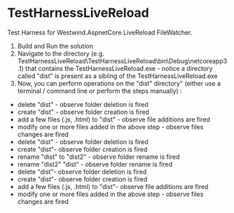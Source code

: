 # TestHarnessLiveReload
Test Harness for Westwind.AspnetCore.LiveReload FileWatcher.

1. Build and Run the solution
2. Navigate to the directory (e.g. TestHarnessLiveReload\TestHarnessLiveReload\bin\Debug\netcoreapp3.1) that contains the TestHarnessLiveReload.exe - notice a directory called "dist" is present as a sibling of the TestHarnessLiveReload.exe
3. Now, you can perform operations on the "dist" directory" (either use a terminal / command line or perform the steps manually) :
  - delete "dist" - observe folder deletion is fired
  - create "dist" - observe folder creation is fired
  - add a few files (.js, .html) to "dist" - observe file additions are fired
  - modify one or more files added in the above step - observe files changes are fired
  - delete "dist" - observe folder deletion is fired
  - create "dist"- observe folder creation is fired
  - rename "dist" to "dist2" - observe folder rename is fired
  - rename "dist2" "dist" - observe folder rename is fired
  - delete "dist"- observe folder deletion is fired
  - create "dist"- observe folder creation is fired
  - add a few files (.js, .html) to "dist"- observe file additions are fired
  - modify one or more files added in the above step - observe files changes are fired
